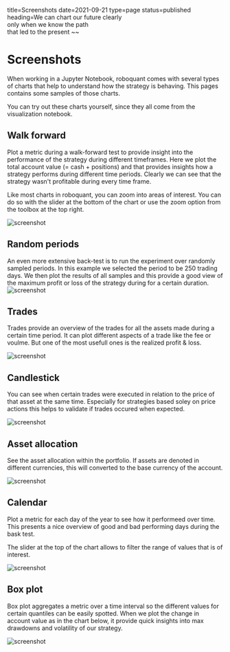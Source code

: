 title=Screenshots
date=2021-09-21
type=page
status=published
heading=We can chart our future clearly<br> only when we know the path<br> that led to the present
~~

# Screenshots
When working in a Jupyter Notebook, roboquant comes with several types of charts that help to understand how the strategy is behaving. This pages contains some samples of those charts.

You can try out these charts yourself, since they all come from the visualization notebook.


## Walk forward
Plot a metric during a walk-forward test to provide insight into the performance of the strategy during different timeframes. Here we plot the total account value (= cash + positions) and that provides insights how a strategy performs during different time periods. Clearly we can see that the strategy wasn't profitable during every time frame.

Like most charts in roboquant, you can zoom into areas of interest. You can do so with the slider at the bottom of the chart or use the zoom option from the toolbox at the top right.

<img src="/img/screenshots/walkforward.png" alt="screenshot"/>

## Random periods
An even more extensive back-test is to run the experiment over randomly sampled periods. In this example we selected the period to be 250 trading days. We then plot the results of all samples and this provide a good view of the maximum profit or loss of the strategy during for a certain duration.
<img src="/img/screenshots/randomsamples.png" alt="screenshot" />

## Trades
Trades provide an overview of the trades for all the assets made during a certain time period. 
It can plot different aspects of a trade like the fee or voulme. But one of the most usefull ones is the realized profit & loss. 

<img src="/img/screenshots/trades.png" alt="screenshot" />

## Candlestick
You can see when certain trades were executed in relation to the price of that asset at the same time. 
Especially for strategies based soley on price actions this helps to validate if trades occured when expected.
 
<img src="/img/screenshots/prices.png" alt="screenshot"/>

## Asset allocation
See the asset allocation within the portfolio. If assets are denoted in different currencies, this will converted to the base currency of the account.

<img src="/img/screenshots/assets.png" alt="screenshot" />

## Calendar
Plot a metric for each day of the year to see how it performeed over time. 
This presents a nice overview of good and bad performing days during the bask test. 

The slider at the top of the chart allows to filter the range of values that is of interest.

<img src="/img/screenshots/calendar.png" alt="screenshot" />

## Box plot
Box plot aggregates a metric over a time interval so the different values for certain quantiles can be easily spotted. 
When we plot the change in account value as in the chart below, it provide quick insights into max drawdowns and volatility of our strategy.

<img src="/img/screenshots/box.png" alt="screenshot" />

